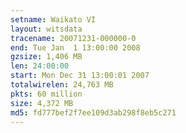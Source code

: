 ```yaml
---
setname: Waikato VI
layout: witsdata
tracename: 20071231-000000-0
end: Tue Jan  1 13:00:00 2008
gzsize: 1,406 MB
len: 24:00:00
start: Mon Dec 31 13:00:01 2007
totalwirelen: 24,763 MB
pkts: 60 million
size: 4,372 MB
md5: fd777bef2f7ee109d3ab298f8eb5c271
---
```

